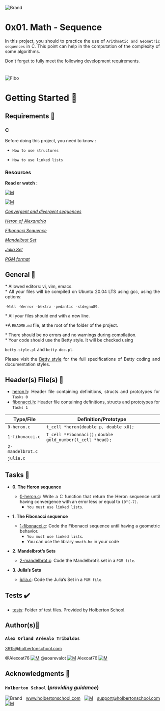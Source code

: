 ![Brand](https://assets.website-files.com/6105315644a26f77912a1ada/610540e8b4cd6969794fe673_Holberton_School_logo-04-04.svg)

# 0x01. Math - Sequence
<div style="text-align: justify">
	
In this project, you should to practice the use of
	`Arithmetic and Geometric sequences` in C. This point can help in the computation of the complexity of some algorithms.
	
Don't forget to fully meet the following development requirements.</div>
	
# 
![Fibo](https://www.sciencekindle.com/wp-content/uploads/2018/01/M_MathOfBeauty.jpg)
	

# Getting Started :running:

## Requirements :page_with_curl:

### C

Before doing this project, you need to know :
<div style="text-align: justify">

* `How to use structures`
	
<div style="text-align: justify">
	
* `How to use linked lists`

### Resources

**Read or watch** :

[![M](https://upload.wikimedia.org/wikipedia/commons/thumb/2/2f/Google_2015_logo.svg/80px-Google_2015_logo.svg.png)](https://www.google.com/search?q=introduction+to+arithmetic+sequences&oq=Introduction+to+arithmetic+sequences&aqs=chrome.0.0i512l2j0i22i30l4j69i61l2.3092j0j15&sourceid=chrome&ie=UTF-8)

[![M](https://upload.wikimedia.org/wikipedia/commons/thumb/e/e1/Logo_of_YouTube_%282015-2017%29.svg/70px-Logo_of_YouTube_%282015-2017%29.svg.png)](https://www.youtube.com/watch?v=_cooC3yG_p0)

[*Convergent and divergent sequences*](https://www.youtube.com/watch?v=lfZGtjSWcQs)

[*Heron of Alexandria*](https://www.matesfacil.com/english/mathematicians/Heron-of-Alexandria-biography-area-formula-method-square-root-approximation-triangle-demonstration.html)

[*Fibonacci Sequence*](https://www.mathsisfun.com/numbers/fibonacci-sequence.html)

[*Mandelbrot Set*](https://www.youtube.com/watch?v=NGMRB4O922I)

[*Julia Set*](https://www.youtube.com/watch?v=dctJ7ISkU-4)

[*PGM format*](https://www.tutorialspoint.com/c-program-to-write-an-image-in-pgm-format)

## General :page_with_curl:
<div style="text-align: justify">
* Allowed editors: vi, vim, emacs. </div>
<div style="text-align: justify">
* All your files will be compiled on Ubuntu 20.04 LTS using gcc, using the options: 
	
`-Wall -Werror -Wextra -pedantic -std=gnu89`. </div>
<div style="text-align: justify">
* All your files should end with a new line. </div>
<div style="text-align: justify">
	
*A `README.md` file, at the root of the folder of the project.</div>

<div style="text-align: justify">
* There should be no errors and no warnings during compilation. </div>

<div style="text-align: justify">
* Your code should use the Betty style. It will be checked using</div>

`betty-style.pl` and `betty-doc.pl`.</div>

Please visit the [Betty style](https://github.com/holbertonschool/Betty/wiki) for the full specifications of Betty coding and documentation styles.


## Header(s) File(s) :file_folder:

* [heron.h](./heron.h): Header file containing definitions, structs and prototypes for `Tasks 0` 
* [fibonacci.h](./fibonacci.h): Header file containing definitions, structs and prototypes for `Tasks 1`
	

| Type/File                  | Definition/Prototype                                                             |
| -------------------------- | -------------------------------------------------------------------------------- |
| `0-heron.c`        	     | `t_cell *heron(double p, double x0);`                                            |
| `1-fibonacci.c`            | `t_cell *Fibonnaci();` `double gold_number(t_cell *head);`                       |
| `2-mandelbrot.c`           |                                     						|
| `julia.c`                  |                                         						|
	
	
	
## Tasks :page_with_curl:

* **0. The Heron sequence**
  * [0-heron.c](./0-heron.c): Write a C function that return the Heron sequence until having convergence with an error 
	less or equal to `10^(-7)`.
	* `You must use linked lists`.

* **1. The Fibonacci sequence**
  * [1-fibonacci.c](./1-fibonacci.c): Code the Fibonacci sequence until having a geometric behavior.
	* `You must use linked lists`.
	* You can use the library `<math.h>` in your code
    

* **2. Mandelbrot’s Sets**
  * [2-mandelbrot.c](./2-mandelbrot.c): Code the Mandelbrot’s set in a `PGM file`.
    
	
* **3. Julia’s Sets**
  * [julia.c](./julia.c): Code the Julia’s Set in a `PGM file`.
    

## Tests :heavy_check_mark:

* [tests](./tests): Folder of test files. Provided by Holberton School.
	

## Author(s):blue_book:

### **`Alex Orland Arévalo Tribaldos`**

<3915@holbertonschool.com>

@Alexoat76 [![M](https://upload.wikimedia.org/wikipedia/commons/thumb/9/91/Octicons-mark-github.svg/25px-Octicons-mark-github.svg.png)](https://github.com/Alexoat76)
@aoarevalot [![M](https://upload.wikimedia.org/wikipedia/fr/thumb/c/c8/Twitter_Bird.svg/25px-Twitter_Bird.svg.png)](https://twitter.com/aoarevalot)
Alexoat76 [![M](https://upload.wikimedia.org/wikipedia/commons/thumb/c/ca/LinkedIn_logo_initials.png/25px-LinkedIn_logo_initials.png)](https://www.linkedin.com/in/Alexoat76/)


## Acknowledgments :mega: 

### **`Holberton School`** (*providing guidance*)
	
![Brand](https://avatars.githubusercontent.com/u/13408012?s=50&v=4)
www.holbertonschool.com [![M](https://upload.wikimedia.org/wikipedia/commons/thumb/6/65/Crystal_Clear_app_Internet_Connection_Tools.svg/30px-Crystal_Clear_app_Internet_Connection_Tools.svg.png)](https://www.holbertonschool.com/)
	support@holbertonschool.com [![M](https://upload.wikimedia.org/wikipedia/commons/thumb/4/4e/Mail_%28iOS%29.svg/25px-Mail_%28iOS%29.svg.png)](https://github.com/holbertonschool#:~:text=support%40holbertonschool.com)
